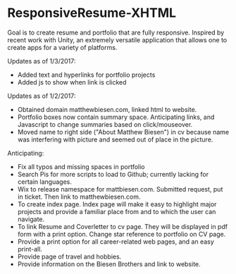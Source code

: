 # ResponsiveResume-XHTML
Goal is to create resume and portfolio that are fully responsive.  Inspired by recent work with Unity, an extremely versatile application that allows one to create apps for a variety of platforms.

Updates as of 1/3/2017:
* Added text and hyperlinks for portfolio projects
* Added js to show when link is clicked

Updates as of 1/2/2017:
* Obtained domain matthewbiesen.com, linked html to website.
* Portfolio boxes now contain summary space.  Anticipating links, and Javascript to change summaries based on click/mouseover.
* Moved name to right side ("About Matthew Biesen") in cv because name was interfering with picture and seemed out of place in the picture. 


Anticipating:
*  Fix all typos and missing spaces in portfolio
*  Search Pis for more scripts to load to Github; currently lacking for certain languages.
*  Wix to release namespace for mattbiesen.com.  Submitted request, put in ticket. Then link to matthewbiesen.com.
*  To create index page.  Index page will make it easy to highlight major projects and provide a familiar place from and to which the user can navigate.
*  To link Resume and Coverletter to cv page.  They will be displayed in pdf form with a print option. Change star reference to portfolio on CV page.
*  Provide a print option for all career-related web pages, and an easy print-all.
*  Provide page of travel and hobbies.
*  Provide information on the Biesen Brothers and link to website.
